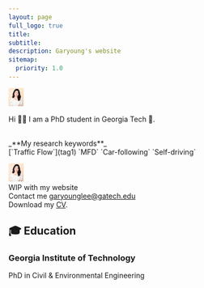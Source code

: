 ```yaml
---
layout: page
full_logo: true
title: 
subtitle:
description: Garyoung's website
sitemap:
  priority: 1.0
---
```


<img src="assets/img/headshot.jpeg" style="width:30px;height:auto;"/> <br>

<p class="describe-text">Hi 👋🏻 I am a PhD student in Georgia Tech 🐝. </p>

<br> 
_**My research keywords**_
<br>
[`Traffic Flow`](tag1)  `MFD`  `Car-following`  `Self-driving` 

<img src="assets/img/headshot.jpeg" style="width:30px;height:auto;"/> <br>
WIP with my website
<br>
Contact me [garyounglee@gatech.edu](#) <br>
Download my [CV](#). <br>

## 🎓 Education
### Georgia Institute of Technology 
PhD in Civil & Environmental Engineering 

<br>
<br>
<br>
<br>
<br>
<br>
<br>
